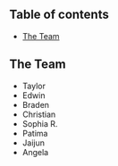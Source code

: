 ## Table of contents

* [The Team](#the-team)

## The Team

* Taylor
* Edwin
* Braden
* Christian
* Sophia R.
* Patima
* Jaijun
* Angela